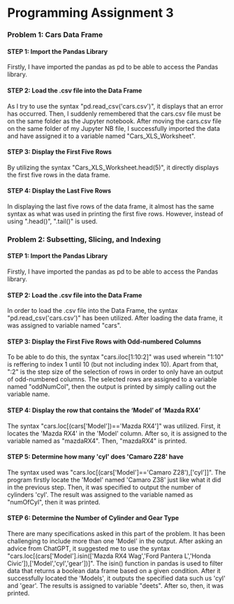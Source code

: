 # Programming Assignment 3
### Problem 1: Cars Data Frame
#### STEP 1: Import the Pandas Library
Firstly, I have imported the pandas as pd to be able to access the Pandas library.
#### STEP 2: Load the .csv file into the Data Frame
As I try to use the syntax "pd.read_csv('cars.csv')", it displays that an error has occurred. Then, I suddenly remembered that the cars.csv file must be on the same folder as the Jupyter notebook. After moving the cars.csv file on the same folder of my Jupyter NB file, I successfully imported the data and have assigned it to a variable named "Cars_XLS_Worksheet".
#### STEP 3: Display the First Five Rows
By utilizing the syntax "Cars_XLS_Worksheet.head(5)", it directly displays the first five rows in the data frame.
#### STEP 4: Display the Last Five Rows
In displaying the last five rows of the data frame, it almost has the same syntax as what was used in printing the first five rows. However, instead of using ".head()", ".tail()" is used.

### Problem 2: Subsetting, Slicing, and Indexing
#### STEP 1: Import the Pandas Library
Firstly, I have imported the pandas as pd to be able to access the Pandas library.
#### STEP 2: Load the .csv file into the Data Frame
In order to load the .csv file into the Data Frame, the syntax "pd.read_csv('cars.csv')" has been utilized. After loading the data frame, it was assigned to variable named "cars".
#### STEP 3: Display the First Five Rows with Odd-numbered Columns
To be able to do this, the syntax "cars.iloc[1:10:2]" was used wherein "1:10" is reffering to index 1 until 10 (but not including index 10). Apart from that, ":2" is the step size of the selection of rows in order to only have an output of odd-numbered columns. The selected rows are assigned to a variable named "oddNumCol", then the output is printed by simply calling out the variable name.
#### STEP 4: Display the row that contains the ‘Model’ of ‘Mazda RX4’
The syntax "cars.loc[(cars['Model'])=='Mazda RX4']" was utilized. First, it locates the 'Mazda RX4' in the 'Model' column. After so, it is assigned to the variable named as "mazdaRX4". Then, "mazdaRX4" is printed.
#### STEP 5: Determine how many 'cyl' does 'Camaro Z28' have
The syntax used was "cars.loc[(cars['Model']=='Camaro Z28'),['cyl']]". The program firstly locate the 'Model' named 'Camaro Z38' just like what it did in the previous step. Then, it was specified to output the number of cylinders 'cyl'. The result was assigned to the variable named as "numOfCyl", then it was printed.
#### STEP 6: Determine the Number of Cylinder and Gear Type
There are many specifications asked in this part of the problem. It has been challenging to include more than one 'Model' in the output. After asking an advice from ChatGPT, it suggested me to use the syntax "cars.loc[(cars['Model'].isin(['Mazda RX4 Wag','Ford Pantera L','Honda Civic']),['Model','cyl','gear'])]". The isin() function in pandas is used to filter data that returns a boolean data frame based on a given condition. After it successfully located the 'Models', it outputs the specified data such us 'cyl' and 'gear'. The results is assigned to variable "deets". After so, then, it was printed.
